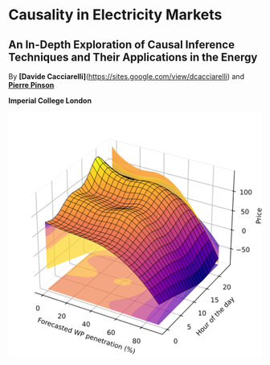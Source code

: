 # Causality in Electricity Markets

## An In-Depth Exploration of Causal Inference Techniques and Their Applications in the Energy 

By **[Davide Cacciarelli]**(https://sites.google.com/view/dcacciarelli) and [**Pierre Pinson**](https://pierrepinson.com/)

**Imperial College London**

<img src="penetration_apx.png" alt="cover photo" align="center" width="600px"/>